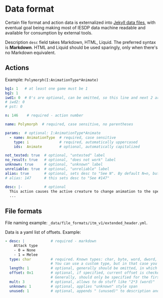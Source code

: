 # Data format

Certain file format and action data is externalized into [Jekyll data files](https://jekyllrb.com/docs/datafiles/), with eventual goal being making most of IESDP data machine readable and available for consumption by external tools.

Description `desc` field takes Markdown, HTML, Liquid. The preferred syntax is **Markdown**. HTML and Liquid should be used sparingly, only when there's no Markdown equivalent.

## Actions

Example: `Polymorph(I:AnimationType*Animate)`

```yaml
bg1: 1   # at least one game must be 1
bg2: 1
iwd1: 0  # 0's are optional, can be omitted, so this line and next 2 are not necessary
# iwd2: 0
# pst: 0

n: 146    # required - action number

name: Polymorph  # required, case sensitive, no parentheses

params:  # optional: I:AnimationType*Animate
  - name: AnimationType  # required, case sensitive
    type: i              # required, automatically uppercased
    ids:  Animate        # optional, automatically capitalized

not_tested: true  # optional, "untested" label
no_result: true   # optional, "does not work" label
unknown: true     # optional, "unknown" label
unreliable: true  # optional, "unreliable" label
alias: true       # optional, sets desc to "See N". By default N=n, but they aren't equal, alias can take a numerical value instead:
# alias: 147      # this sets desc to "See #147"

desc: |-          # optional
  This action causes the active creature to change animation to the specified animation (values from [animate.ids](/files/ids/bg2/animate.htm))
  ...
```

## File formats

File naming example: `_data/file_formats/itm_v1/extended_header.yml`.

Data is a yaml list of offsets. Example:
```yaml
- desc: |            # required - markdown
    Attack type
    - 0 = None
    - 1 = Melee
  type: char         # required. Known types: char, byte, word, dword, resref, strref.
                     # You can use a custom type, but in that case you must specify the following "length" field.
  length: 1          # optional, generally should be omitted, in which case, size inferred from type.
  offset: 0x1        # optional, if specified, current offset is checked against this value, if not equal, an error is raised
                     # Generally, should only be specified for the first and last items in the list
  mult: 3            # optional, allows to do stuff like "2*3 (word)"
  unknown: 1         # optional, applies "unknown" style span
  unused: 1          # optional, appends " (unused)" to description and applies "unknown" style span
```
